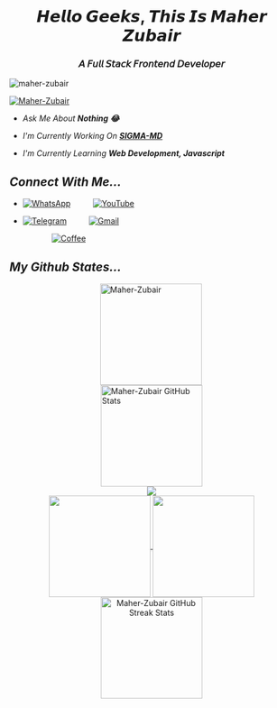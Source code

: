 <h1 align="center">𝙃𝙚𝙡𝙡𝙤 𝙂𝙚𝙚𝙠𝙨, 𝙏𝙝𝙞𝙨 𝙄𝙨 𝙈𝙖𝙝𝙚𝙧 𝙕𝙪𝙗𝙖𝙞𝙧</h1>
<h3 align="center">𝘈 𝘍𝘶𝘭𝘭 𝘚𝘵𝘢𝘤𝘬 𝘍𝘳𝘰𝘯𝘵𝘦𝘯𝘥 𝘋𝘦𝘷𝘦𝘭𝘰𝘱𝘦𝘳</h3>

<p align="left"> <img src="https://komarev.com/ghpvc/?username=maher-zubair&label=Profile%20views&color=0e75b6&style=flat" alt="maher-zubair" /> </p>

<p align="left"> <a href="https://github.com/Maher-Zubair"><img src="https://github-profile-trophy.vercel.app/?username=Maher-Zubair&theme=dark_lover" alt="Maher-Zubair" /></a> </p>

- *Ask Me About **Nothing 😂***

- *I'm Currently Working On **[SIGMA-MD](https://github.com/Maher-Zubair/SIGMA-MD)***

- *I'm Currently Learning **Web Development, Javascript***

## *Connect With Me...*

- [![WhatsApp](https://img.shields.io/badge/WhatsApp-25D366?style=for-the-badge&logo=whatsapp&logoColor=white)](https://wa.me/923466319114) &nbsp;&nbsp;&nbsp;&nbsp;&nbsp;&nbsp;&nbsp;&nbsp;
[![YouTube](https://img.shields.io/badge/youtube-red?style=for-the-badge&logo=youtube&logoColor=white)](https://www.youtube.com/@InnoxentTech?sub_confirmation=1)

- [![Telegram](https://img.shields.io/badge/telegram-0088cc?style=for-the-badge&logo=telegram&logoColor=white)](https://t.me/mz_zubi) &nbsp;&nbsp;&nbsp;&nbsp;&nbsp;&nbsp;&nbsp;&nbsp;
[![Gmail](https://img.shields.io/badge/Gmail%20me-3e164f?style=for-the-badge&logo=gmail&logoColor=white)](mailto:zubi@maher-zubair.tech)

    &nbsp;&nbsp;&nbsp;&nbsp;&nbsp;&nbsp;&nbsp;&nbsp;&nbsp;&nbsp;&nbsp;&nbsp; [![Coffee](https://img.shields.io/badge/Buy%20Me%20A%20Coffee-FFDD00?style=for-the-badge&logo=buymeacoffee&logoColor=white)](https://www.buymeacoffee.com/maher_zubair)


## *My Github States...*


<div style="display: flex; flex-direction: column; align-items: center;">

<img align="left" height="180em" src="https://github-readme-stats.vercel.app/api/top-langs/?username=Maher-Zubair&layout=compact&theme=dark" alt=Maher-Zubair />
<img height="180em" src="https://github-readme-stats.vercel.app/api?username=Maher-Zubair&show_icons=true&locale=en&theme=dark" alt="Maher-Zubair GitHub Stats" />



<img src="https://user-images.githubusercontent.com/73097560/115834477-dbab4500-a447-11eb-908a-139a6edaec5c.gif">
<div align="center">
<a href="https://github.com/Maher-Zubair">
<img align="center" src="http://github-profile-summary-cards.vercel.app/api/cards/most-commit-language?username=Maher-Zubair&theme=dark" height="180em" />
<img align="center" src="http://github-profile-summary-cards.vercel.app/api/cards/repos-per-language?username=Maher-Zubair&theme=dark" height="180em" />
<img height="180em" src="https://github-readme-streak-stats.herokuapp.com/?user=Maher-Zubair&theme=dark" alt="Maher-Zubair GitHub Streak Stats" />
</div>
